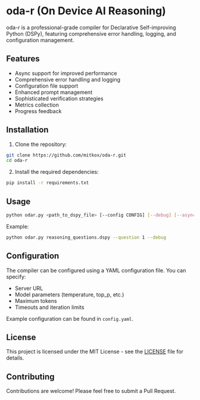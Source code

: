 # oda-r (On Device AI Reasoning)

oda-r is a professional-grade compiler for Declarative Self-improving Python (DSPy), featuring comprehensive error handling, logging, and configuration management.


## Features

- Async support for improved performance
- Comprehensive error handling and logging
- Configuration file support
- Enhanced prompt management
- Sophisticated verification strategies
- Metrics collection
- Progress feedback

## Installation

1. Clone the repository:
```bash
git clone https://github.com/mitkox/oda-r.git
cd oda-r
```

2. Install the required dependencies:
```bash
pip install -r requirements.txt
```

## Usage

```bash
python odar.py <path_to_dspy_file> [--config CONFIG] [--debug] [--async]
```

Example:
```bash
python odar.py reasoning_questions.dspy --question 1 --debug
```

## Configuration

The compiler can be configured using a YAML configuration file. You can specify:

- Server URL
- Model parameters (temperature, top_p, etc.)
- Maximum tokens
- Timeouts and iteration limits

Example configuration can be found in `config.yaml`.

## License

This project is licensed under the MIT License - see the [LICENSE](LICENSE) file for details.

## Contributing

Contributions are welcome! Please feel free to submit a Pull Request.

